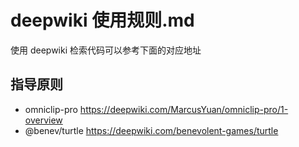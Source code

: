 # deepwiki 使用规则.md

使用 deepwiki 检索代码可以参考下面的对应地址
## 指导原则

- omniclip-pro  https://deepwiki.com/MarcusYuan/omniclip-pro/1-overview
- @benev/turtle https://deepwiki.com/benevolent-games/turtle